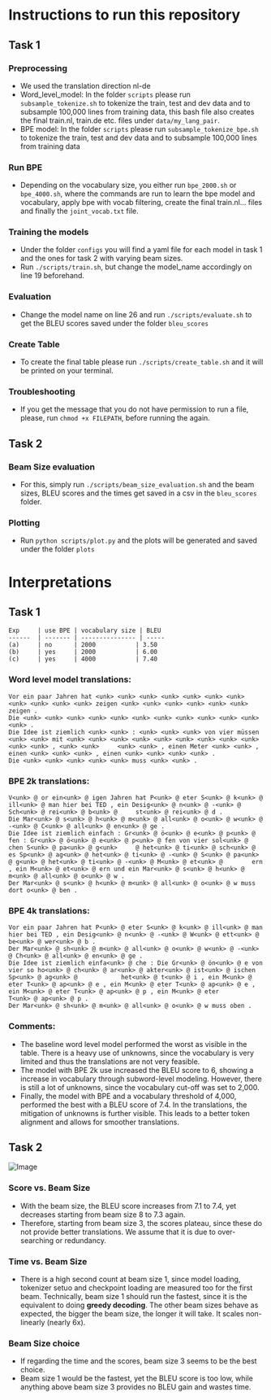 # Instructions to run this repository

## Task 1
### Preprocessing
- We used the translation direction nl-de
- Word_level_model: In the folder `scripts` please run `subsample_tokenize.sh` to tokenize the train, test and dev data and to subsample 100,000 lines from training data, this bash file also creates the final train.nl, train.de etc. files under `data/my_lang_pair`.
- BPE model: In the folder `scripts` please run `subsample_tokenize_bpe.sh` to tokenize the train, test and dev data and to subsample 100,000 lines from training data

### Run BPE
- Depending on the vocabulary size, you either run `bpe_2000.sh` or `bpe_4000.sh`, where the commands are run to learn the bpe model and vocabulary, apply bpe with vocab filtering, create the final train.nl... files and finally the `joint_vocab.txt` file.

### Training the models
- Under the folder `configs` you will find a yaml file for each model in task 1 and the ones for task 2 with varying beam sizes.
- Run `./scripts/train.sh`, but change the model_name accordingly on line 19 beforehand.

### Evaluation
- Change the model name on line 26 and run `./scripts/evaluate.sh` to get the BLEU scores saved under the folder `bleu_scores`

### Create Table
- To create the final table please run `./scripts/create_table.sh` and it will be printed on your terminal.

### Troubleshooting
- If you get the message that you do not have permission to run a file, please, run `chmod +x FILEPATH`, before running the again.


## Task 2
### Beam Size evaluation
- For this, simply run `./scripts/beam_size_evaluation.sh` and the beam sizes, BLEU scores and the times get saved in a csv in the `bleu_scores` folder.

### Plotting
- Run `python scripts/plot.py` and the plots will be generated and saved under the folder `plots`


# Interpretations

## Task 1
```
Exp     | use BPE | vocabulary size | BLEU 
------  | ------- | --------------- | -----
(a)     | no      | 2000           | 3.50 
(b)     | yes     | 2000           | 6.00 
(c)     | yes     | 4000           | 7.40
```

### Word level model translations:
    Vor ein paar Jahren hat <unk> <unk> <unk> <unk> <unk> <unk> <unk> <unk> <unk> <unk> <unk> zeigen <unk> <unk> <unk> <unk> <unk> <unk> zeigen .
    Die <unk> <unk> <unk> <unk> <unk> <unk> <unk> <unk> <unk> <unk> <unk> <unk> .
    Die Idee ist ziemlich <unk> <unk> : <unk> <unk> <unk> von vier müssen <unk> <unk> mit <unk> <unk> <unk> <unk> <unk> <unk> <unk> <unk> <unk> <unk> <unk> , <unk> <unk>     <unk> <unk> , einen Meter <unk> <unk> , einen <unk> <unk> <unk> , einen <unk> <unk> <unk> <unk> .
    Die <unk> <unk> <unk> <unk> <unk> muss <unk> <unk> .

### BPE 2k translations:
    V<unk> @ or ein<unk> @ igen Jahren hat P<unk> @ eter S<unk> @ k<unk> @ ill<unk> @ man hier bei TED , ein Desig<unk> @ n<unk> @ -<unk> @ Sch<unk> @ rei<unk> @ b<unk> @     st<unk> @ rei<unk> @ d .
    Die Mar<unk> @ s<unk> @ h<unk> @ m<unk> @ all<unk> @ o<unk> @ w<unk> @ -<unk> @ C<unk> @ all<unk> @ en<unk> @ ge .
    Die Idee ist ziemlich einfach : Gr<unk> @ ö<unk> @ e<unk> @ p<unk> @ fen : Gr<unk> @ ö<unk> @ e<unk> @ p<unk> @ fen von vier sol<unk> @ chen S<unk> @ pa<unk> @ g<unk>     @ het<unk> @ ti<unk> @ sch<unk> @ es Sp<unk> @ ag<unk> @ het<unk> @ ti<unk> @ -<unk> @ S<unk> @ pa<unk> @ g<unk> @ het<unk> @ ti<unk> @ -<unk> @ M<unk> @ et<unk> @        ern , ein M<unk> @ et<unk> @ ern und ein Mar<unk> @ s<unk> @ h<unk> @ m<unk> @ all<unk> @ o<unk> @ w .
    Der Mar<unk> @ s<unk> @ h<unk> @ m<unk> @ all<unk> @ o<unk> @ w muss dort o<unk> @ ben .

### BPE 4k translations:
    Vor ein paar Jahren hat P<unk> @ eter S<unk> @ k<unk> @ ill<unk> @ man hier bei TED , ein Desig<unk> @ n<unk> @ -<unk> @ W<unk> @ ett<unk> @ be<unk> @ wer<unk> @ b .
    Der Mar<unk> @ sh<unk> @ m<unk> @ all<unk> @ o<unk> @ w<unk> @ -<unk> @ Ch<unk> @ all<unk> @ en<unk> @ ge .
    Die Idee ist ziemlich einfa<unk> @ che : Die Gr<unk> @ ön<unk> @ e von vier so ho<unk> @ ch<unk> @ ar<unk> @ akter<unk> @ ist<unk> @ ischen Sp<unk> @ ag<unk> @            het<unk> @ t<unk> @ i , ein M<unk> @ eter T<unk> @ ap<unk> @ e , ein M<unk> @ eter T<unk> @ ap<unk> @ e , ein M<unk> @ eter T<unk> @ ap<unk> @ p , ein M<unk> @ eter       T<unk> @ ap<unk> @ p .
    Der Mar<unk> @ sh<unk> @ m<unk> @ all<unk> @ o<unk> @ w muss oben .

### Comments:
- The baseline word level model performed the worst as visible in the table. There is a heavy use of unknowns, since the vocabulary is very limited and thus the translations are not very feasible.
- The model with BPE 2k use increased the BLEU score to 6, showing a increase in vocabulary through subword-level modeling. However, there is still a lot of unknowns, since the vocabulary cut-off was set to 2,000.
- Finally, the model with BPE and a vocabulary threshold of 4,000, performed the best with a BLEU score of 7.4. In the translations, the mitigation of unknowns is further visible. This leads to a better token alignment and allows for smoother translations.

## Task 2

![Image](https://github.com/user-attachments/assets/fc9c9367-060a-42a2-a96a-c1cffaaa4da7)

### Score vs. Beam Size
- With the beam size, the BLEU score increases from 7.1 to 7.4, yet decreases starting from beam size 8 to 7.3 again.
- Therefore, starting from beam size 3, the scores plateau, since these do not provide better translations. We assume that it is due to over-searching or redundancy.

### Time vs. Beam Size
- There is a high second count at beam size 1, since model loading, tokenizer setuo and checkpoint loading are measured too for the first beam. Technically, beam size 1 should run the fastest, since it is the equivalent to doing **greedy decoding**. The other beam sizes behave as expected, the bigger the beam size, the longer it will take. It scales non-linearly (nearly 6x).

### Beam Size choice
- If regarding the time and the scores, beam size 3 seems to be the best choice.
- Beam size 1 would be the fastest, yet the BLEU score is too low, while anything above beam size 3 provides no BLEU gain and wastes time.
